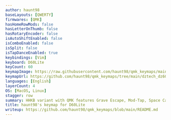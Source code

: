 ```yaml
---
author: haunt98
baseLayouts: [QWERTY]
firmwares: [QMK]
hasHomeRowMods: false
hasLetterOnThumb: false
hasRotaryEncoder: false
isAutoShiftEnabled: false
isComboEnabled: false
isSplit: false
isTapDanceEnabled: true
keybindings: [Vim]
keyboard: D60Lite
keyCount: 60
keymapImage: https://raw.githubusercontent.com/haunt98/qmk_keymaps/main/dztech_dz60rgb_wkl/caksoylar_keymap_drawer/keymap.svg
keymapUrl: https://github.com/haunt98/qmk_keymaps/tree/main/dztech_dz60rgb_wkl/keymaps/haunt98
languages: [English]
layerCount: 4
OS: [MacOS, Linux]
stagger: row
summary: HHKB variant with QMK features Grave Escape, Mod-Tap, Space Cadet, Tap Dance
title: haunt98's keymap for D60Lite
writeup: https://github.com/haunt98/qmk_keymaps/blob/main/README.md
---
```

